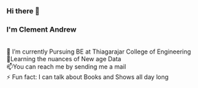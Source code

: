 ### Hi there 👋
### I'm Clement Andrew
<br>🔭 I’m currently Pursuing BE at Thiagarajar College of Engineering
<br>💬Learning the nuances of New age Data 
<br>📫You can reach me by sending me a mail
<br>⚡ Fun fact: I can talk about Books and Shows all day long

<!--
**Clem0-o7/Clem0-o7** is a ✨ _special_ ✨ repository because its `README.md` (this file) appears on your GitHub profile.

Here are some ideas to get you started:

- 🔭 I’m currently working on ...
- 🌱 I’m currently learning ...
- 👯 I’m looking to collaborate on ...
- 🤔 I’m looking for help with ...
- 💬 Ask me about ...
- 📫 How to reach me: ...
- 😄 Pronouns: ...
- ⚡ Fun fact: ...
-->
